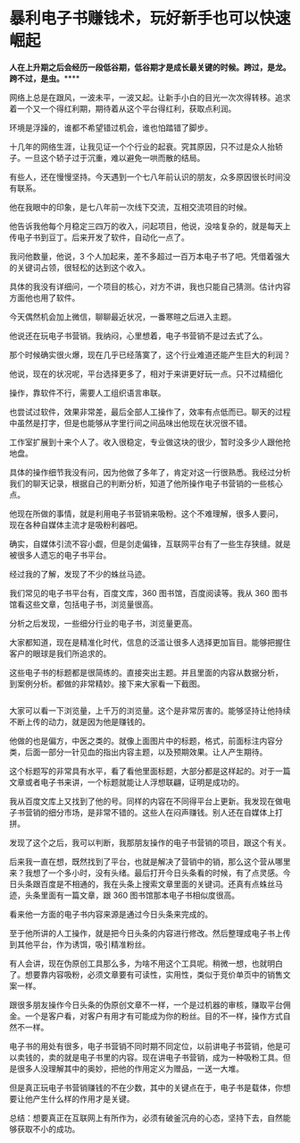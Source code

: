 # 暴利电子书赚钱术，玩好新手也可以快速崛起

**人在上升期之后会经历一段低谷期，低谷期才是成长最关键的时候。跨过，是龙。跨不过，是虫。******

网络上总是在跟风，一波未平，一波又起。让新手小白的目光一次次得转移。追求着一个又一个得红利期，期待着从这个平台得红利，获取点利润。

环境是浮躁的，谁都不希望错过机会，谁也怕踏错了脚步。

十几年的网络生涯，让我见证一个个行业的起衰。究其原因，只不过是众人抬轿子。一旦这个轿子过于沉重，难以避免一哄而散的结局。

有些人，还在慢慢坚持。今天遇到一个七八年前认识的朋友，众多原因很长时间没有联系。

他在我眼中的印象，是七八年前一次线下交流，互相交流项目的时候。

他告诉我他每个月稳定三四万的收入，问起项目，他说，没啥复杂的，就是每天上传电子书到豆丁。后来开发了软件，自动化一点了。

我问他数量，他说，3 个人加起来，差不多超过一百万本电子书了吧。凭借着强大的关键词占领，很轻松的达到这个收入。

具体的我没有详细问，一个项目的核心，对方不讲，我也只能自己猜测。估计内容方面他也用了软件。

今天偶然机会加上微信，聊聊最近状况，一番寒暄之后进入主题。

他说还在玩电子书营销。我纳闷，心里想着，电子书营销不是过去式了么。

那个时候确实很火爆，现在几乎已经落寞了，这个行业难道还能产生巨大的利润？  


他说，现在的状况呢，平台选择更多了，相对于来讲更好玩一点。只不过精细化

操作，靠软件不行，需要人工组织语言串联。

也尝试过软件，效果非常差，最后全部人工操作了，效率有点低而已。聊天的过程中虽然是打字，但是也能够从字里行间之间品味出他现在状况很不错。

工作室扩展到十来个人了。收入很稳定，专业做这块的很少，暂时没多少人跟他抢地盘。

具体的操作细节我没有问，因为他做了多年了，肯定对这一行很熟悉。我经过分析我们的聊天记录，根据自己的判断分析，知道了他所操作电子书营销的一些核心点。

他现在所做的事情，就是利用电子书营销来吸粉。这个不难理解，很多人要问， 现在各种自媒体主流才是吸粉利器吧。

确实，自媒体引流不容小觑，但是剑走偏锋，互联网平台有了一些生存狭缝。就是被很多人遗忘的电子书平台。

经过我的了解，发现了不少的蛛丝马迹。

我们常见的电子书平台有，百度文库，360 图书馆，百度阅读等。我从 360 图书馆看这些文章，包括电子书，浏览量很高。

分析之后发现，一些细分行业的电子书，浏览量更高。

大家都知道，现在是精准化时代，信息的泛滥让很多人选择更加盲目。能够把握住客户的眼球是我们所追求的。

这些电子书的标题都是很简练的。直接突出主题。并且里面的内容从数据分析， 到案例分析。都做的非常精妙。接下来大家看一下截图。

<div class="wp-block-image">
  <figure class="aligncenter"><img src="http://www.zhangliguo.com/wp-content/uploads/2018/12/图片1.png" alt="" class="wp-image-682" /></figure>
</div>

大家可以看一下浏览量，上千万的浏览量。这个是非常厉害的。能够坚持让他持续不断上传的动力，就是因为他是赚钱的。

他做的也是偏方，中医之类的。就像上面图片中的标题，格式，前面标注内容分类，后面一部分一针见血的指出内容主题，以及预期效果。让人产生期待。

这个标题写的非常具有水平，看了看他里面标题，大部分都是这样起的。对于一篇文章或者电子书来讲，一个标题就能让人浮想联翩，证明是成功的。

我从百度文库上又找到了他的号。同样的内容在不同得平台上更新。我发现在做电子书营销的细分市场，是非常不错的。这些人在闷声赚钱。别人还在自媒体上打拼。  


发现了这个之后，我可以判断，我那朋友操作的电子书营销的项目，跟这个有关。

后来我一直在想，既然找到了平台，也就是解决了营销中的销，那么这个营从哪里来？我想了一个多小时，没有头绪。最后打开今日头条看的时候，有了点灵感。今日头条跟百度是不相通的，我在头条上搜索文章里面的关键词。还真有点蛛丝马迹，头条里面有一篇文章，跟 360&nbsp;图书馆那本电子书相似度很高。

看来他一方面的电子书内容来源是通过今日头条来完成的。

至于他所讲的人工操作，就是把今日头条的内容进行修改。然后整理成电子书上传到其他平台，作为诱饵，吸引精准粉丝。

有人会讲，现在伪原创工具那么多，为啥不用这个工具呢。稍微一想，也就明白了。想要靠内容吸粉，必须文章要有可读性，实用性，类似于竞价单页中的销售文案一样。

跟很多朋友操作今日头条的伪原创文章不一样，一个是过机器的审核，赚取平台佣金。一个是客户看，对客户有用才有可能成为你的粉丝。目的不一样，操作方式自然不一样。

电子书的用处有很多，电子书营销不同时期不同定位，以前讲电子书营销，他是可以卖钱的，卖的就是电子书里的内容。现在讲电子书营销，成为一种吸粉工具。但是很多人没理解其中的奥妙，把他的作用定义为赠品，一送一大堆。

但是真正玩电子书营销赚钱的不在少数，其中的关键点在于，电子书是载体，你想要让他产生什么样的作用才是关键。

总结：想要真正在互联网上有所作为，必须有破釜沉舟的心态，坚持下去，自然能够获取不小的成功。
